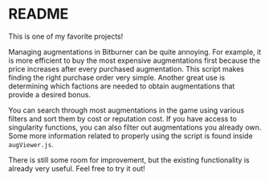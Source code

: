 # README

This is one of my favorite projects!

Managing augmentations in Bitburner can be quite annoying.
For example, it is more efficient to buy the most expensive augmentations first because the price increases after every purchased augmentation.
This script makes finding the right purchase order very simple.
Another great use is determining which factions are needed to obtain augmentations that provide a desired bonus.

You can search through most augmentations in the game using various filters and sort them by cost or reputation cost.
If you have access to singularity functions, you can also filter out augmentations you already own.
Some more information related to properly using the script is found inside `augViewer.js`.

There is still some room for improvement, but the existing functionality is already very useful. Feel free to try it out!
